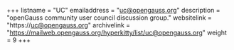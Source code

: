 +++
listname = "UC"
emailaddress = "uc@opengauss.org"
description = "openGauss community user council discussion group."
websitelink = "https://uc@opengauss.org"
archivelink = "https://mailweb.opengauss.org/hyperkitty/list/uc@opengauss.org"
weight =  9
+++